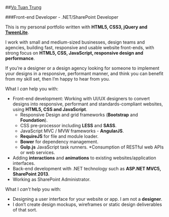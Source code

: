 ##[Vo Tuan Trung](http://trungk18.github.io/)

###Front-end Developer - .NET/SharePoint Developer

This is my personal portfolio written with **HTML5, CSS3, jQuery and [TweenLite](https://greensock.com/docs/#/HTML5/GSAP/TweenLite/fromTo/)**.

I work with small and medium-sized businesses, design teams and agencies, building fast, responsive and usable website front-ends, with strong focus on **HTML5, CSS, JavaScript, responsive design and performance**.

If you’re a designer or a design agency looking for someone to implement your designs in a responsive, performant manner, and think you can benefit from my skill set, then I’m happy to hear from you.

What I *can* help you with:
- Front-end development: Working with UI/UX designers to convert designs into responsive, performant and standards-compliant websites, using **HTML5, CSS and JavaScript**.
    * Responsive Design and grid frameworks (**Bootstrap** and **Foundation**).
    * CSS pre-processor including **LESS** and **SASS**.
    * JavaScript MVC / MVW frameworks - **AngularJS**.
    * **RequireJS** for file and module loader.
    * **Bower** for dependency management.
    * **Gulp.js** JavaScript task runners.
    *Consumption of RESTful web APIs or web services.
- Adding **interactions** and **animations** to existing websites/application interfaces.
- Back-end development with .NET technology such as **ASP.NET MVC5, SharePoint 2013**.
- Working as SharePoint Administrator.

What I *can’t* help you with:
- Designing a user interface for your website or app. I am not a **designer**.
- I don’t create design mockups, wireframes or static design deliverables of that sort.
